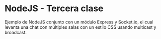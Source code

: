 NodeJS - Tercera clase
==========

Ejemplo de NodeJS conjunto con un módulo Express y Socket.io, el cual levanta una chat con múltiples salas con un estilo CSS usando multicast y broadcast.
